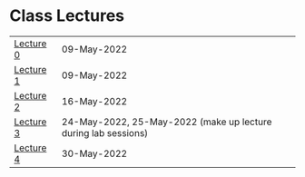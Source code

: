 
# Class Lectures
|          |            |
|----------|:-----------|
|[Lecture 0](lecture00.md)| 09-May-2022 |
|[Lecture 1](lecture01.md)| 09-May-2022 |
|[Lecture 2](lecture02.md)| 16-May-2022 |
|[Lecture 3](lecture03.md)| 24-May-2022, 25-May-2022 (make up lecture during lab sessions) |
|[Lecture 4](lecture04.md)| 30-May-2022 |